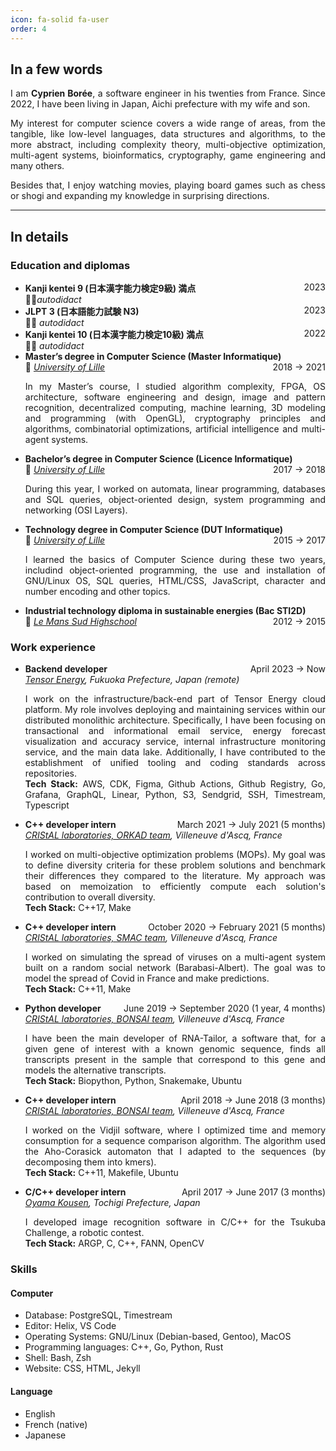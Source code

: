 ```yaml
---
icon: fa-solid fa-user
order: 4
---
```

## In a few words

<p align="justify">I am <strong>Cyprien Borée</strong>, a software engineer in
his twenties  from France. Since 2022, I have been living in Japan, Aichi 
prefecture with my wife and son. </p>


<p align="justify">My interest for computer science covers a wide range of 
areas, from the tangible, like low-level languages, data structures and 
algorithms, to the more abstract, including complexity theory, multi-objective
optimization, multi-agent systems, bioinformatics, cryptography, game 
engineering and many others.</p>

<p align=justify>Besides that, I enjoy watching movies, playing board games
such as chess or shogi and expanding my knowledge in surprising directions.
</p>

---

## In details

### Education and diplomas
<ul>
  <li>
    <b>Kanji kentei 9 (日本漢字能力検定9級) 満点</b><span style="float: right;">2023</span><br/>
👨‍🎓<i>autodidact</i>
  </li>
  <li>
    <b>JLPT 3 (日本語能力試験 N3)</b><span style="float: right;">2023</span><br/>  
👨‍🎓 <i>autodidact</i>
  </li>
  <li>
    <b>Kanji kentei 10 (日本漢字能力検定10級) 満点</b><span style="float: right">2022</span><br/>  
👨‍🎓 <i>autodidact</i>
  </li>
  <li>
    <b>Master’s degree in Computer Science (Master Informatique)</b><span style="float: right;">2018 → 2021</span><br/> 
    🏫 <i><a href="https://en.wikipedia.org/wiki/University_of_Lille">University of Lille</a></i>
    <p align="justify">In my Master’s course, I studied algorithm complexity,
    FPGA, OS architecture, software engineering and design, image and pattern
    recognition, decentralized computing, machine learning, 3D modeling and
    programming (with OpenGL), cryptography principles and algorithms,
    combinatorial optimizations, artificial intelligence and multi-agent
    systems.</p>
  </li>
  <li>
    <b>Bachelor’s degree in Computer Science (Licence Informatique)</b><span style="float: right;">2017 → 2018</span><br/>
    🏫 <i><a href="https://en.wikipedia.org/wiki/University_of_Lille">University of Lille</a></i>
    <p align="justify">During this year, I worked on automata, linear
    programming, databases and SQL queries, object-oriented design, system
    programming and networking (OSI Layers).</p>
  </li>
  <li>
    <b>Technology degree in Computer Science (DUT Informatique)</b><span style="float: right;">2015 → 2017</span><br/>
    🏫 <i><a href="https://en.wikipedia.org/wiki/University_of_Lille">University of Lille</a></i>
    <p align="justify">I learned the basics of Computer Science during these
    two years, includind object-oriented programming, the use and installation
    of GNU/Linux OS, SQL queries, HTML/CSS, JavaScript, character and number
    encoding and other topics.</p>
  </li>
  <li>
    <b>Industrial technology diploma in sustainable energies (Bac STI2D)</b><span style="float: right;">2012 → 2015</span><br/>
  🏫 <i><a href="https://lemans-sud.paysdelaloire.e-lyco.fr/">Le Mans Sud Highschool</a></i>
  </li>
</ul>

### Work experience

<ul>
  <li>
  <b>Backend developer</b><span style="float: right;">April 2023 → Now</span><br/>
  <i><a href="https://www.tensorenergy.jp/">Tensor Energy</a>, Fukuoka Prefecture, Japan (remote)</i><br/> 
  <p align="justify">I work on the infrastructure/back-end part of Tensor
  Energy cloud platform. My role involves deploying and maintaining services
  within our distributed monolithic architecture. Specifically, I have been
  focusing on transactional and informational email service, energy forecast
  visualization and accuracy service, internal infrastructure monitoring 
  service, and the main data lake. Additionally, I have contributed to the 
  establishment of unified tooling and coding standards across repositories.
  <br/>
  <b>Tech Stack:</b> AWS, CDK, Figma, Github Actions, Github Registry, Go, 
  Grafana, GraphQL, Linear, Python, S3, Sendgrid, SSH, Timestream, Typescript
  </p>
  </li>
  <li>
  <b>C++ developer intern</b><span style="float: right;">March 2021 → July 2021 (5 months)</span><br/>
  <i><a href="https://orkad.univ-lille.fr/">CRIStAL laboratories, ORKAD team</a>, Villeneuve d'Ascq, France</i><br/>
  <p align="justify">I worked on multi-objective optimization problems (MOPs).
  My goal was to define diversity criteria for these problem solutions and
  benchmark their differences they compared to the literature. My approach was
  based on memoization to efficiently compute each solution's contribution to
  overall diversity.<br/>
  <b>Tech Stack:</b> C++17, Make
  </p>
  </li>
  <li>
  <b>C++ developer intern</b><span style="float: right;">October 2020 → February 2021 (5 months)</span><br/>
  <i><a href="https://www.cristal.univ-lille.fr/SMAC/">CRIStAL laboratories, SMAC team</a>, Villeneuve d'Ascq, France</i><br/>
  <p align="justify">I worked on simulating the spread of viruses on a 
  multi-agent system built on a random social network (Barabasi-Albert). The
  goal was to model the spread of Covid in France and make predictions.<br/>
  <b>Tech Stack:</b> C++11, Make
  </p>
  </li>
  <li>
  <b>Python developer</b><span style="float: right;">June 2019 → September 2020 (1 year, 4 months)</span><br/>
  <i><a href="https://www.cristal.univ-lille.fr/bonsai/">CRIStAL laboratories, BONSAI team</a>, Villeneuve d'Ascq, France</i><br/>
  <p align="justify">I have been the main developer of RNA-Tailor, a software
  that, for a given gene of interest with a known genomic sequence, finds all 
  transcripts present in the sample that correspond to this gene and models the
  alternative transcripts.<br/>
  <b>Tech Stack:</b> Biopython, Python, Snakemake, Ubuntu
  </p>
  </li>
  <li>
    <b>C++ developer intern</b><span style="float: right;">April 2018 → June 2018 (3 months)</span><br/>
    <i><a href="https://www.cristal.univ-lille.fr/bonsai/">CRIStAL laboratories, BONSAI team</a>, Villeneuve d'Ascq, France</i><br/>
    <p align="justify">I worked on the Vidjil software, where I optimized time
    and memory consumption for a sequence comparison algorithm. The algorithm
    used the Aho-Corasick automaton that I adapted to the sequences (by
    decomposing them into kmers).<br/>
    <b>Tech Stack:</b> C++11, Makefile, Ubuntu
    </p>
  </li>
  <li>
    <b>C/C++ developer intern</b><span style="float: right;">April 2017 → June 2017 (3 months)</span><br/>
    <i><a href="https://www.oyama-ct.ac.jp/">Oyama Kousen</a>, Tochigi Prefecture, Japan</i><br/>
    <p align="justify">I developed image recognition software in C/C++ for the
    Tsukuba Challenge, a robotic contest.<br/>
    <b>Tech Stack:</b> ARGP, C, C++, FANN, OpenCV
    </p>
  </li>
</ul>

### Skills

#### Computer

- Database: PostgreSQL, Timestream
- Editor: Helix, VS Code
- Operating Systems: GNU/Linux (Debian-based, Gentoo), MacOS
- Programming languages: C++, Go, Python, Rust
- Shell: Bash, Zsh
- Website: CSS, HTML, Jekyll

#### Language

- English
- French (native)
- Japanese
